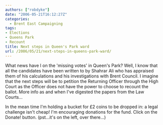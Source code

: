 ```yaml
---
authors: ["robdyke"]
date: "2006-05-21T16:12:27Z"
categories:
  - Brent East Campaigning
tags:
- Elections
- Queens Park
- Recount
title: Next steps in Queen's Park ward
url: /2006/05/21/next-steps-in-queens-park-ward/
---
```

What news have I on the 'missing votes' in Queen's Park? Well, I know that all the candidates have been written to by Shahrar Ali who has appraised them of his calculations and his investigations with Brent Council. I imagine that the next steps will be to petition the Returning Officer through the High Court as the Officer does not have the power to choose to recount the ballot. More info as and when I've digested the papers from the Law Courts...

In the mean time I'm holding a bucket for £2 coins to be dropped in: a legal challenge isn't cheap! I'm encouraging donations for the fund. Click on the Donate! button. (pst...it's on the left, over there...)